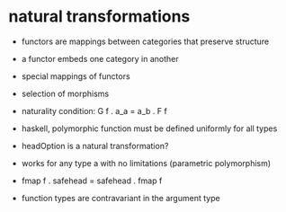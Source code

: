 # natural transformations

- functors are mappings between categories that preserve structure
- a functor embeds one category in another

- special mappings of functors
- selection of morphisms
- naturality condition: G f . a_a = a_b . F f

- haskell, polymorphic function must be defined uniformly for all types

- headOption is a natural transformation?
- works for any type a with no limitations (parametric polymorphism)

- fmap f . safehead = safehead . fmap f

- function types are contravariant in the argument type
